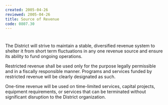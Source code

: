 ```yaml
---
created: 2005-04-26
reviewed: 2005-04-26
title: Source of Revenue
code: 0807.30
---
```


#  

The District will strive to maintain a stable, diversified revenue system to shelter it from short term fluctuations in
any one revenue source and ensure its ability to fund ongoing operations.

Restricted revenue shall be used only for the purpose legally permissible and in a fiscally responsible manner.
Programs and services funded by restricted revenue will be clearly designated as such.

One-time revenue will be used on time-limited services, capital projects, equipment requirements, or services that
can be terminated without significant disruption to the District organization.
